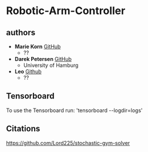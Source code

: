 # Robotic-Arm-Controller

## authors
- **Marie Korn** [GitHub](??)  
  - ??
- **Darek Petersen** [GitHub](https://github.com/BlueCl0wn) 
  - University of Hamburg  
- **Leo**  [Github](??)
  - ??

## Tensorboard
To use the Tensorboard run:
'tensorboard --logdir=logs'

## Citations
https://github.com/Lord225/stochastic-gym-solver
